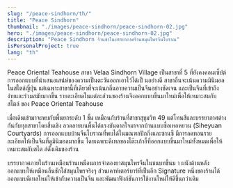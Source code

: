 ```yaml
---
slug: "/peace-sindhorn/th/"
title: "Peace Sindhorn"
thumbnail: "./images/peace-sindhorn/peace-sindhorn-02.jpg"
hero: "./images/peace-sindhorn/peace-sindhorn-02.jpg"
description: "Peace Sindhorn ร้านชาในบรรยากาศร้านสมุนไพรจีนโบราณ"
isPersonalProject: true
lang: "th"
---
```


Peace Oriental Teahouse สาขา Velaa Sindhorn Village เป็นสาขาที่ 5
ที่ยังคงคอนเซ็ปต์การออกแบบที่นำเสนอเสน่ห์ของความเป็นตะวันออกเอาไว้ได้เป็
นอย่างดี สาขาอื่นจะเน้นความมินิมอลในสไตล์ญี่ปุ่น
แต่เฉพาะสาขานี้ที่เดียวที่จะเน้นกลิ่นอายความเป็นจีนอย่างชัดเจน
และเป็นจีนที่เข้าถึงง่ายและร่วมสมัยมากขึ้น
รายละเอียดในแต่ละส่วนของร้านจึงออกแบบขึ้นมาใหม่เพื่อให้เหมาะสมกับสไตล์
ของ Peace Oriental Teahouse

เมื่อเดินเข้ามาจะพบกับพื้นยกระดับ 1 ชั้น เหมือนกับร้านที่สาขาสุขุมวิท 49
แต่โทนสีและบรรยากาศต่างกันกับทุกสาขาโดยสิ้นเชิง
ลวดลายบนพื้นได้แรงบันดาลใจมาจากบ้านแบบซื่อเหอหยวน (Siheyuan
Courtyards) การออกแบบบ้านจีนโบราณที่พบได้ในมณฑลปักกิ่งและซานซี
มีการลดทอนรายละเอียดให้เป็นจีนที่ดูมินิมอลมากขึ้น
โดยเฉพาะดีเทลของโต๊ะเก้าอี้ที่ออกแบบขึ้นมาใหม่ทั้งหมดเพื่อให้เหมาะสมกับสไต
ล์ดั้งเดิมของร้าน

บรรยากาศภายในร้านเหมือนร้านเหมือนการจำลองยาสมุนไพรจีนในชนบทขึ้นม
า ผนังด้านหลังออกแบบให้เหมือนลิ้นชักใส่สมุนไพรจริงๆ
ส่วนเคาท์เตอร์บาร์ที่เป็นอีก Signature
หนึ่งของร้านได้ออกแบบดีเทลใหม่ให้เข้ากับความเป็นจีน
และพัฒนาฟังก์ชันการใช้งานใหม่ให้ดีขึ้นกว่าเดิม
